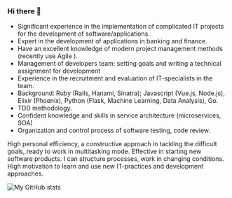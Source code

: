 ### Hi there 👋

* Significant experience in the implementation of complicated IT projects for the development of software/applications.
* Expert in the development of applications in banking and finance.
* Have an excellent knowledge of modern project management methods (recently use Agile ).
* Management of developers team: setting goals and writing a technical assignment for development
* Experience in the recruitment and evaluation of IT-specialists in the team.
* Background: Ruby (Rails, Hanami, Sinatra); Javascript (Vue.js, Node.js), Elixir (Phoenix), Python (Flask, Machine Learning, Data Analysis), Go.
* TDD methodology.
* Confident knowledge and skills in service architecture (microservices, SOA)
* Organization and control process of software testing, code review.

High personal efficiency, a constructive approach in tackling the difficult goals, ready to work in multitasking mode. Effective in starting new software products. I can structure processes, work in changing conditions. High motivation to learn and use new IT-practices and development approaches.

![My GitHub stats](https://github-readme-stats.vercel.app/api?username=zudochkin)
